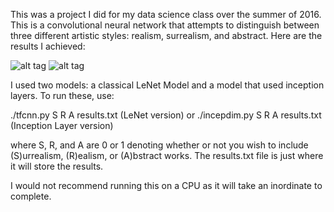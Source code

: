 This was a project I did for my data science class over the summer of 2016. This is a convolutional neural network that attempts to distinguish between three different artistic styles: realism, surrealism, and abstract. Here are the results I achieved:

![alt tag](https://raw.githubusercontent.com/mkrum/RusCNN/images/models.png)
![alt tag](https://raw.githubusercontent.com/mkrum/RusCNN/images/compare.png)

I used two models: a classical LeNet Model and a model that used inception layers. To run these, use:

  ./tfcnn.py S R A results.txt  (LeNet version)
  or
  ./incepdim.py S R A results.txt (Inception Layer version)

where S, R, and A are 0 or 1 denoting whether or not you wish to include (S)urrealism, (R)ealism, or (A)bstract works. The results.txt file is just where it will store the results. 

I would not recommend running this on a CPU as it will take an inordinate to complete.
